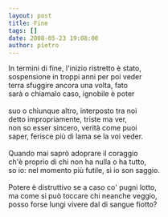 ```yaml
---
layout: post
title: Fine
tags: []
date: 2008-05-23 19:08:00
author: pietro
---
```

In termini di fine, l'inizio ristretto è stato,<br/>sospensione in troppi anni per poi veder<br/>terra sfuggire ancora una volta, fato<br/>sarà o chiamalo caso, ignobile è poter<br/><br/>suo o chiunque altro, interposto tra noi<br/>detto impropriamente, triste ma ver,<br/>non so esser sincero, verità come puoi<br/>saper, ferisce più di lama se la voi veder.<br/><br/>Quando mai saprò adoprare il coraggio<br/>ch'è proprio di chi non ha nulla o ha tutto,<br/>so io: nel momento più futile, sì io son saggio.<br/><br/>Potere è distruttivo se a caso co' pugni lotto,<br/>ma come si può toccare chi neanche veggio,<br/>posso forse lungi vivere dal di sangue fiotto?

